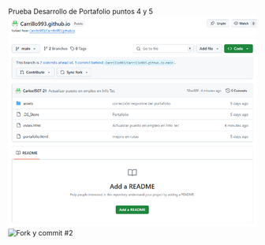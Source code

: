 Prueba Desarrollo de Portafolio puntos 4 y 5
![Fork y commit](<assets/imgs/Fork y commit.png>)
![Fork y commit #2](<assets/imgs/Fork y commit #2.png>)